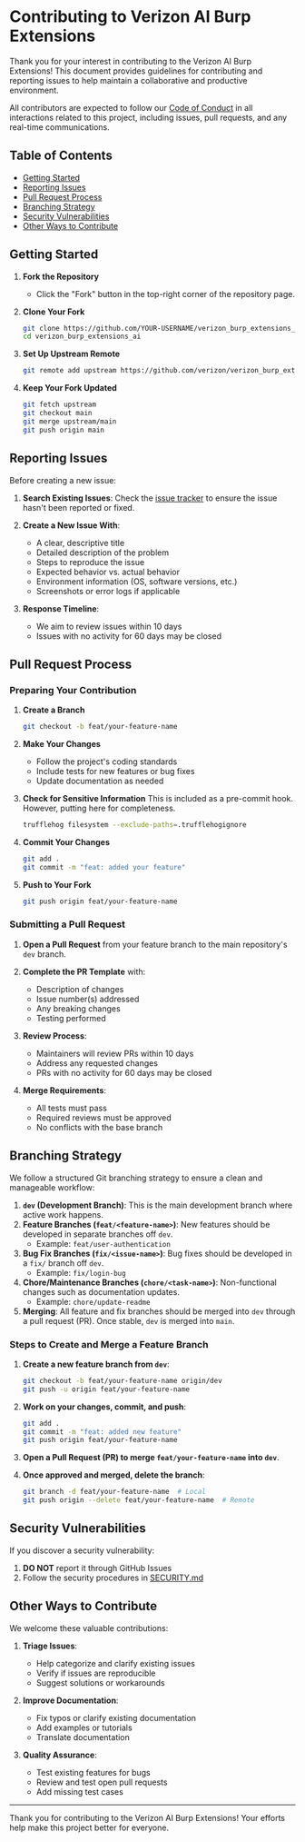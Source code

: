 # Contributing to Verizon AI Burp Extensions

Thank you for your interest in contributing to the Verizon AI Burp Extensions! This document provides guidelines for contributing and reporting issues to help maintain a collaborative and productive environment.

All contributors are expected to follow our [Code of Conduct](CODE_OF_CONDUCT.md) in all interactions related to this project, including issues, pull requests, and any real-time communications.

## Table of Contents

- [Getting Started](#getting-started)
- [Reporting Issues](#reporting-issues)
- [Pull Request Process](#pull-request-process)
- [Branching Strategy](#branching-strategy)
- [Security Vulnerabilities](#security-vulnerabilities)
- [Other Ways to Contribute](#other-ways-to-contribute)

## Getting Started

1. **Fork the Repository**
   - Click the "Fork" button in the top-right corner of the repository page.

2. **Clone Your Fork**

   ```bash
   git clone https://github.com/YOUR-USERNAME/verizon_burp_extensions_ai.git
   cd verizon_burp_extensions_ai
   ```

4. **Set Up Upstream Remote**

   ```bash
   git remote add upstream https://github.com/verizon/verizon_burp_extensions_ai.git
   ```

6. **Keep Your Fork Updated**

   ```bash
   git fetch upstream
   git checkout main
   git merge upstream/main
   git push origin main
   ```

## Reporting Issues

Before creating a new issue:

1. **Search Existing Issues**: Check the [issue tracker](https://github.com/verizon/verizon_burp_extensions_ai/issues) to ensure the issue hasn't been reported or fixed.

2. **Create a New Issue With**:
   - A clear, descriptive title
   - Detailed description of the problem
   - Steps to reproduce the issue
   - Expected behavior vs. actual behavior
   - Environment information (OS, software versions, etc.)
   - Screenshots or error logs if applicable

3. **Response Timeline**: 
   - We aim to review issues within 10 days
   - Issues with no activity for 60 days may be closed

## Pull Request Process

### Preparing Your Contribution

1. **Create a Branch**

   ```bash
   git checkout -b feat/your-feature-name
   ```

3. **Make Your Changes**
   - Follow the project's coding standards
   - Include tests for new features or bug fixes
   - Update documentation as needed

4. **Check for Sensitive Information**
   This is included as a pre-commit hook. However, putting here for completeness.
   
   ```bash
   trufflehog filesystem --exclude-paths=.trufflehogignore
   ```

6. **Commit Your Changes**

   ```bash
   git add .
   git commit -m "feat: added your feature"
   ```

8. **Push to Your Fork**

   ```bash
   git push origin feat/your-feature-name
   ```

### Submitting a Pull Request

1. **Open a Pull Request** from your feature branch to the main repository's `dev` branch.

2. **Complete the PR Template** with:
   - Description of changes
   - Issue number(s) addressed
   - Any breaking changes
   - Testing performed

3. **Review Process**:
   - Maintainers will review PRs within 10 days
   - Address any requested changes
   - PRs with no activity for 60 days may be closed

4. **Merge Requirements**:
   - All tests must pass
   - Required reviews must be approved
   - No conflicts with the base branch

## Branching Strategy

We follow a structured Git branching strategy to ensure a clean and manageable workflow:

1. **`dev` (Development Branch)**: This is the main development branch where active work happens.
2. **Feature Branches (`feat/<feature-name>`)**: New features should be developed in separate branches off `dev`.
   - Example: `feat/user-authentication`
3. **Bug Fix Branches (`fix/<issue-name>`)**: Bug fixes should be developed in a `fix/` branch off `dev`.
   - Example: `fix/login-bug`
4. **Chore/Maintenance Branches (`chore/<task-name>`)**: Non-functional changes such as documentation updates.
   - Example: `chore/update-readme`
5. **Merging**: All feature and fix branches should be merged into `dev` through a pull request (PR). Once stable, `dev` is merged into `main`.

### Steps to Create and Merge a Feature Branch
1. **Create a new feature branch from `dev`**:

   ```sh
   git checkout -b feat/your-feature-name origin/dev
   git push -u origin feat/your-feature-name
   ```
3. **Work on your changes, commit, and push**:

   ```sh
   git add .
   git commit -m "feat: added new feature"
   git push origin feat/your-feature-name
   ```
5. **Open a Pull Request (PR) to merge `feat/your-feature-name` into `dev`**.
6. **Once approved and merged, delete the branch**:

   ```sh
   git branch -d feat/your-feature-name  # Local
   git push origin --delete feat/your-feature-name  # Remote
   ```

## Security Vulnerabilities

If you discover a security vulnerability:

1. **DO NOT** report it through GitHub Issues
2. Follow the security procedures in [SECURITY.md](SECURITY.md)

## Other Ways to Contribute

We welcome these valuable contributions:

1. **Triage Issues**:
   - Help categorize and clarify existing issues
   - Verify if issues are reproducible
   - Suggest solutions or workarounds

2. **Improve Documentation**:
   - Fix typos or clarify existing documentation
   - Add examples or tutorials
   - Translate documentation

3. **Quality Assurance**:
   - Test existing features for bugs
   - Review and test open pull requests
   - Add missing test cases

---

Thank you for contributing to the Verizon AI Burp Extensions! Your efforts help make this project better for everyone.
